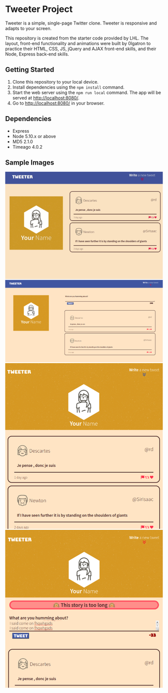 # Tweeter Project

Tweeter is a simple, single-page Twitter clone.
Tweeter is responsive and adapts to your screen.

This repository is created from the starter code provided by LHL. The layout, front-end functionality and animations were built by 0lgatron to practice their HTML, CSS, JS, jQuery and AJAX front-end skills, and their Node, Express back-end skills.

## Getting Started

1. Clone this repository to your local device.
2. Install dependencies using the `npm install` command.
4. Start the web server using the `npm run local` command. The app will be served at <http://localhost:8080/>.
5. Go to <http://localhost:8080/> in your browser.

## Dependencies

- Express
- Node 5.10.x or above
- MD5 2.1.0
- Timeago 4.0.2

## Sample Images
![Gif of Tweeter functionality](https://raw.githubusercontent.com/0lgaP/tweeter/master/screenshots/Tweeter_video.gif)
!["Tweeter on your desktop"](https://raw.githubusercontent.com/0lgaP/tweeter/master/screenshots/Tweeter_desktop.png) 
!["Tweeter on mobile hiding the tweet bar"](https://raw.githubusercontent.com/0lgaP/tweeter/master/screenshots/Tweeter_mobile_hide.png)
!["Tweeter handles errors with cute Unicode monkeys"](https://raw.githubusercontent.com/0lgaP/tweeter/master/screenshots/Tweeter_error.png)

